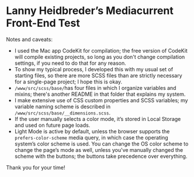 # Lanny Heidbreder’s Mediacurrent Front-End Test
Notes and caveats:
- I used the Mac app CodeKit for compilation; the free version of CodeKit will compile existing projects, so long as you don't change compilation settings, if you need to do that for any reason.
- To show my typical process, I developed this with my usual set of starting files, so there are more SCSS files than are strictly necessary for a single-page project; I hope this is okay.
- `/www/src/scss/base/`has four files in which I organize variables and mixins; there's another README in that folder that explains my system.
- I make extensive use of CSS custom properties and SCSS variables; my variable naming scheme is described in `/www/src/scss/base/__dimensions.scss`.
- If the user manually selects a color mode, it’s stored in Local Storage and used on future page loads.
- Light Mode is active by default, unless the browser supports the `prefers-color-scheme` media query, in which case the operating system’s color scheme is used. You can change the OS color scheme to change the page’s  mode as well, unless you've manually changed the scheme with the buttons; the buttons take precedence over everything.

Thank you for your time!